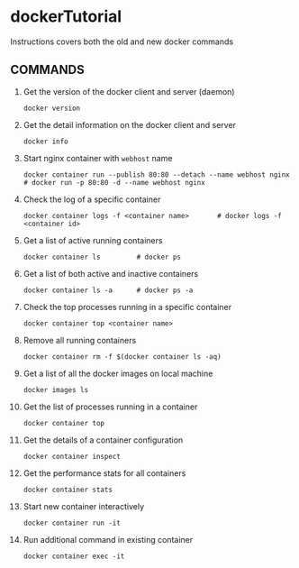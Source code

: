 # dockerTutorial
Instructions covers both the old and new docker commands

## COMMANDS
1. Get the version of the docker client and server (daemon)
    ```
    docker version
    ```

2. Get the detail information on the docker client and server
    ```
    docker info
    ```

3. Start nginx container with `webhost` name
    ```
    docker container run --publish 80:80 --detach --name webhost nginx          # docker run -p 80:80 -d --name webhost nginx
    ```

4. Check the log of a specific container
    ```
    docker container logs -f <container name>       # docker logs -f <container id>
    ```

5. Get a list of active running containers
    ```
    docker container ls         # docker ps
    ```

6. Get a list of both active and inactive containers
    ```
    docker container ls -a      # docker ps -a
    ```

7. Check the top processes running in a specific container
    ```
    docker container top <container name>   
    ```

8. Remove all running containers
    ```
    docker container rm -f $(docker container ls -aq)
    ```

9. Get a list of all the docker images on local machine
    ```
    docker images ls
    ```

10. Get the list of processes running in a container
    ```
    docker container top
    ```

11. Get the details of a container configuration
    ```
    docker container inspect
    ```

12. Get the performance stats for all containers
    ```
    docker container stats
    ```

13. Start new container interactively
    ```
    docker container run -it 
    ```

14. Run additional command in existing container
    ```
    docker container exec -it
    ```